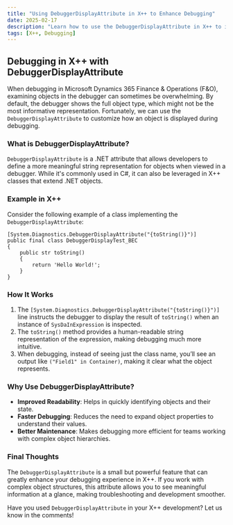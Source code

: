```yaml
---
title: "Using DebuggerDisplayAttribute in X++ to Enhance Debugging"
date: 2025-02-17
description: "Learn how to use the DebuggerDisplayAttribute in X++ to improve the debugging experience by customizing object representations."
tags: [X++, Debugging]
---
```


## Debugging in X++ with DebuggerDisplayAttribute

When debugging in Microsoft Dynamics 365 Finance & Operations (F&O), examining objects in the debugger can sometimes be overwhelming. By default, the debugger shows the full object type, which might not be the most informative representation. Fortunately, we can use the `DebuggerDisplayAttribute` to customize how an object is displayed during debugging.

### What is DebuggerDisplayAttribute?

`DebuggerDisplayAttribute` is a .NET attribute that allows developers to define a more meaningful string representation for objects when viewed in a debugger. While it's commonly used in C#, it can also be leveraged in X++ classes that extend .NET objects.

### Example in X++

Consider the following example of a class implementing the `DebuggerDisplayAttribute`:

```xpp
[System.Diagnostics.DebuggerDisplayAttribute("{toString()}")]
public final class DebuggerDisplayTest_BEC
{
    public str toString()
    {
        return 'Hello World!';
    }
}
```

### How It Works

1. The `[System.Diagnostics.DebuggerDisplayAttribute("{toString()}")]` line instructs the debugger to display the result of `toString()` when an instance of `SysDaInExpression` is inspected.
2. The `toString()` method provides a human-readable string representation of the expression, making debugging much more intuitive.
3. When debugging, instead of seeing just the class name, you’ll see an output like `("Field1" in Container)`, making it clear what the object represents.

### Why Use DebuggerDisplayAttribute?

- **Improved Readability**: Helps in quickly identifying objects and their state.
- **Faster Debugging**: Reduces the need to expand object properties to understand their values.
- **Better Maintenance**: Makes debugging more efficient for teams working with complex object hierarchies.

### Final Thoughts

The `DebuggerDisplayAttribute` is a small but powerful feature that can greatly enhance your debugging experience in X++. If you work with complex object structures, this attribute allows you to see meaningful information at a glance, making troubleshooting and development smoother.

Have you used `DebuggerDisplayAttribute` in your X++ development? Let us know in the comments!
